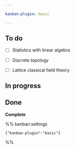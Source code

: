 ```yaml
---

kanban-plugin: basic

---
```


## To do

- [ ] Statistics with linear algebra
- [ ] Discrete topology
- [ ] Lattice classical field theory


## In progress



## Done

**Complete**




%% kanban:settings
```
{"kanban-plugin":"basic"}
```
%%